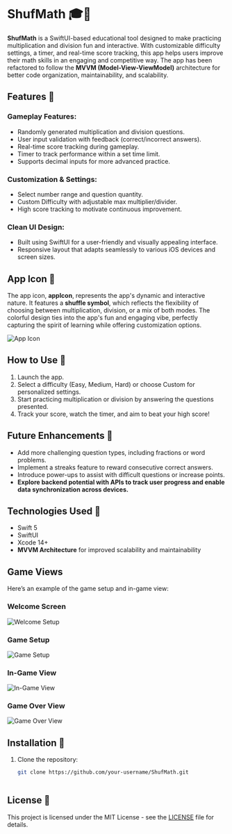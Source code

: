# ShufMath 🎓📱

**ShufMath** is a SwiftUI-based educational tool designed to make practicing multiplication and division fun and interactive. With customizable difficulty settings, a timer, and real-time score tracking, this app helps users improve their math skills in an engaging and competitive way. The app has been refactored to follow the **MVVM (Model-View-ViewModel)** architecture for better code organization, maintainability, and scalability.

## Features 🌟

### Gameplay Features:
- Randomly generated multiplication and division questions.
- User input validation with feedback (correct/incorrect answers).
- Real-time score tracking during gameplay.
- Timer to track performance within a set time limit.
- Supports decimal inputs for more advanced practice.

### Customization & Settings:
- Select number range and question quantity.
- Custom Difficulty with adjustable max multiplier/divider.
- High score tracking to motivate continuous improvement.

### Clean UI Design:
- Built using SwiftUI for a user-friendly and visually appealing interface.
- Responsive layout that adapts seamlessly to various iOS devices and screen sizes.

## App Icon 🎨
The app icon, **appIcon**, represents the app's dynamic and interactive nature. It features a **shuffle symbol**, which reflects the flexibility of choosing between multiplication, division, or a mix of both modes. The colorful design ties into the app's fun and engaging vibe, perfectly capturing the spirit of learning while offering customization options.

![App Icon](images/appIcon.png)

## How to Use 📝
1. Launch the app.
2. Select a difficulty (Easy, Medium, Hard) or choose Custom for personalized settings.
3. Start practicing multiplication or division by answering the questions presented.
4. Track your score, watch the timer, and aim to beat your high score!

## Future Enhancements 🚀
- Add more challenging question types, including fractions or word problems.
- Implement a streaks feature to reward consecutive correct answers.
- Introduce power-ups to assist with difficult questions or increase points.
- **Explore backend potential with APIs to track user progress and enable data synchronization across devices.**

## Technologies Used 🔧
- Swift 5
- SwiftUI
- Xcode 14+
- **MVVM Architecture** for improved scalability and maintainability

## Game Views
Here’s an example of the game setup and in-game view:


### Welcome Screen
![Welcome Setup](images/welcome.jpg)

### Game Setup
![Game Setup](images/setup.jpg)

### In-Game View
![In-Game View](images/in-game.jpg)

### Game Over View
![Game Over View](images/game-over.jpg)

## Installation 🚀
1. Clone the repository:
   ```bash
   git clone https://github.com/your-username/ShufMath.git
      
## License 📝
This project is licensed under the MIT License - see the [LICENSE](LICENSE) file for details.
